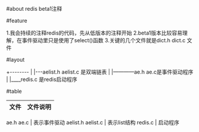 
#about
 redis beta1注释

#feature

1.我会持续的注释redis的代码，先从低版本的注释开始
2.beta1版本比较容易理解，在事件驱动里只是使用了select()函数
3.关键的几个文件就是dict.h dict.c 文件



#layout

+--------
   |
   |---aelist.h aelist.c 是双端链表
   |
   |————ae.h ae.c是事件驱动程序
   |
   |____redis.c 是redis启动程序


#table

文件  | 文件说明
:-------------------- |:---------------

ae.h ae.c             | 表示事件驱动
aelist.h aelist.c     |  表示list结构
redis.c               |  启动程序
